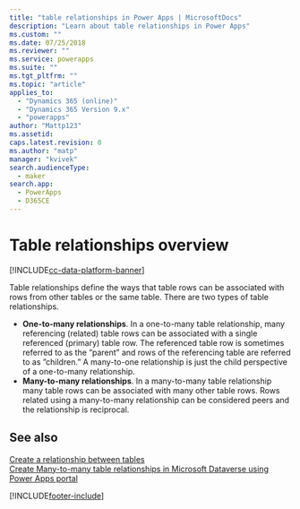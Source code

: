 ```yaml
---
title: "table relationships in Power Apps | MicrosoftDocs"
description: "Learn about table relationships in Power Apps"
ms.custom: ""
ms.date: 07/25/2018
ms.reviewer: ""
ms.service: powerapps
ms.suite: ""
ms.tgt_pltfrm: ""
ms.topic: "article"
applies_to: 
  - "Dynamics 365 (online)"
  - "Dynamics 365 Version 9.x"
  - "powerapps"
author: "Mattp123"
ms.assetid: 
caps.latest.revision: 0
ms.author: "matp"
manager: "kvivek"
search.audienceType: 
  - maker
search.app: 
  - PowerApps
  - D365CE
---
```


# Table relationships overview

[!INCLUDE[cc-data-platform-banner](../../includes/cc-data-platform-banner.md)]

Table relationships define the ways that table rows can be associated with rows from other tables or the same table. There are two types of table relationships.
- **One-to-many relationships**. In a one-to-many table relationship, many referencing (related) table rows can be associated with a single referenced (primary) table row. The referenced table row is sometimes referred to as the ”parent” and rows of the referencing table are referred to as ”children.”  A many-to-one relationship is just the child perspective of a one-to-many relationship.
- **Many-to-many relationships**. In a many-to-many table relationship many table rows can be associated with many other table rows. Rows related using a many-to-many relationship can be considered peers and the relationship is reciprocal. 

## See also
[Create a relationship between tables](data-platform-entity-lookup.md) <br/>
[Create Many-to-many table relationships in Microsoft Dataverse using Power Apps portal](create-edit-nn-relationships-portal.md)


[!INCLUDE[footer-include](../../includes/footer-banner.md)]